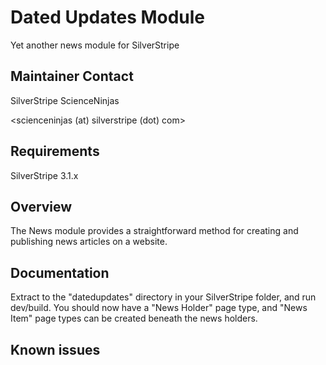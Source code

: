 # Dated Updates Module

Yet another news module for SilverStripe

## Maintainer Contact

SilverStripe ScienceNinjas

<scienceninjas (at) silverstripe (dot) com>

## Requirements

SilverStripe 3.1.x

## Overview

The News module provides a straightforward method for creating and publishing
news articles on a website.

## Documentation

Extract to the "datedupdates" directory in your SilverStripe folder, and run dev/build.
You should now have a "News Holder" page type, and "News Item" page types can be
created beneath the news holders.

## Known issues
